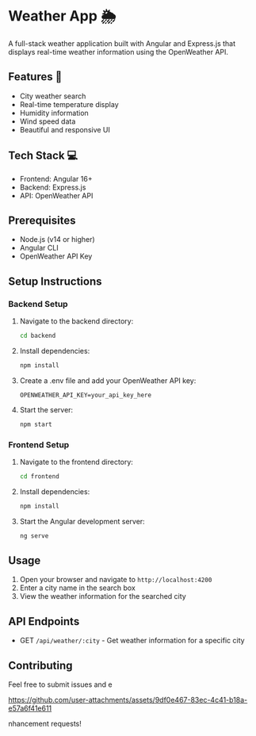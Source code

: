 # Weather App 🌦️

A full-stack weather application built with Angular and Express.js that displays real-time weather information using the OpenWeather API.

## Features 🌟
- City weather search
- Real-time temperature display
- Humidity information
- Wind speed data
- Beautiful and responsive UI

## Tech Stack 💻
- Frontend: Angular 16+
- Backend: Express.js
- API: OpenWeather API

## Prerequisites
- Node.js (v14 or higher)
- Angular CLI
- OpenWeather API Key

## Setup Instructions

### Backend Setup
1. Navigate to the backend directory:
   ```bash
   cd backend
   ```
2. Install dependencies:
   ```bash
   npm install
   ```
3. Create a .env file and add your OpenWeather API key:
   ```
   OPENWEATHER_API_KEY=your_api_key_here
   ```
4. Start the server:
   ```bash
   npm start
   ```

### Frontend Setup
1. Navigate to the frontend directory:
   ```bash
   cd frontend
   ```
2. Install dependencies:
   ```bash
   npm install
   ```
3. Start the Angular development server:
   ```bash
   ng serve
   ```

## Usage
1. Open your browser and navigate to `http://localhost:4200`
2. Enter a city name in the search box
3. View the weather information for the searched city

## API Endpoints
- GET `/api/weather/:city` - Get weather information for a specific city

## Contributing
Feel free to submit issues and e

https://github.com/user-attachments/assets/9df0e467-83ec-4c41-b18a-e57a6f41e611

nhancement requests! 



